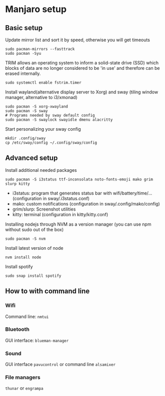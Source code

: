 # Manjaro setup

## Basic setup

Update mirror list and sort it by speed, otherwise you will get timeouts

```
sudo pacman-mirrors --fasttrack
sudo pacman -Syu
```

TRIM allows an operating system to inform a solid-state drive (SSD) which blocks of data are no longer considered to be 'in use' and therefore can be erased internally.

```
sudo systemctl enable fstrim.timer
```

Install wayland(alternative display server to Xorg) and sway (tiling window manager, alternative to i3/xmonad)

```
sudo pacman -S xorg-xwayland
sudo pacman -S sway
# Programs needed by sway default config
sudo pacman -S swaylock swayidle dmenu alacritty
```

Start personalizing your sway config

```
mkdir .config/sway
cp /etc/sway/config ~/.config/sway/config
```


## Advanced setup

Install additional needed packages

`sudo pacman -S i3status ttf-inconsolata noto-fonts-emoji mako grim slurp kitty`

* i3status: program that generates status bar with wifi/battery/time/... (configuration in sway/.i3status.conf)
* mako: custom notifications (configuration in sway/.config/mako/config)
* grim/slurp: Screenshot utilities
* kitty: terminal (configuration in kitty/kitty.conf)


Installing nodejs through NVM as a version manager (you can use npm without sudo out of the box)

`sudo pacman -S nvm`

Install latest version of node

`nvm install node`

Install spotify

`sudo snap install spotify`


## How to with command line

### Wifi

Command line: `nmtui`

### Bluetooth

GUI interface: `blueman-manager`

### Sound

GUI interface `pavucontrol` or command line `alsamixer`

### File managers

`thunar` or `engrampa`
